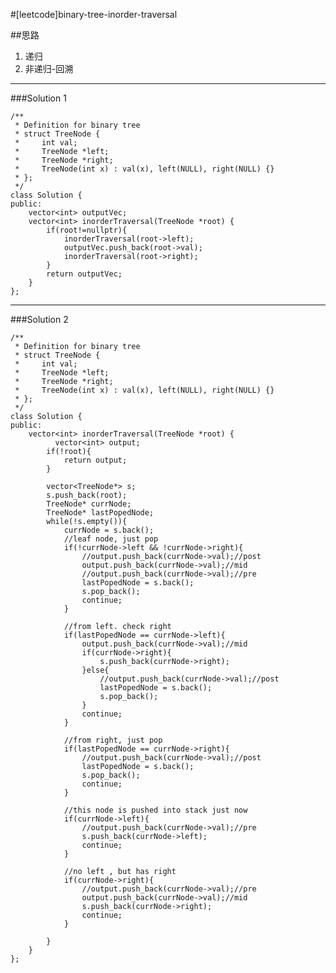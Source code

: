 #[leetcode]binary-tree-inorder-traversal

##思路
1. 递归
2. 非递归-回溯

---
###Solution 1

	/**
	 * Definition for binary tree
	 * struct TreeNode {
	 *     int val;
	 *     TreeNode *left;
	 *     TreeNode *right;
	 *     TreeNode(int x) : val(x), left(NULL), right(NULL) {}
	 * };
	 */
	class Solution {
	public:
	    vector<int> outputVec;
	    vector<int> inorderTraversal(TreeNode *root) {
	        if(root!=nullptr){
	            inorderTraversal(root->left);
	            outputVec.push_back(root->val);
	            inorderTraversal(root->right);
	        }
	        return outputVec;
	    }
	};

---
###Solution 2

	/**
	 * Definition for binary tree
	 * struct TreeNode {
	 *     int val;
	 *     TreeNode *left;
	 *     TreeNode *right;
	 *     TreeNode(int x) : val(x), left(NULL), right(NULL) {}
	 * };
	 */
	class Solution {
	public:
	    vector<int> inorderTraversal(TreeNode *root) {
	          vector<int> output;
	        if(!root){
	            return output;
	        }
	        
	        vector<TreeNode*> s;
	        s.push_back(root);
	        TreeNode* currNode;
	        TreeNode* lastPopedNode;
	        while(!s.empty()){
	            currNode = s.back();
	            //leaf node, just pop
	            if(!currNode->left && !currNode->right){
	                //output.push_back(currNode->val);//post
	                output.push_back(currNode->val);//mid
	                //output.push_back(currNode->val);//pre
	                lastPopedNode = s.back();
	                s.pop_back();
	                continue;
	            }
	            
	            //from left. check right
	            if(lastPopedNode == currNode->left){
	                output.push_back(currNode->val);//mid
	                if(currNode->right){
	                    s.push_back(currNode->right);
	                }else{
	                    //output.push_back(currNode->val);//post
	                    lastPopedNode = s.back();
	                    s.pop_back();
	                }
	                continue;
	            }
	            
	            //from right, just pop
	            if(lastPopedNode == currNode->right){
	                //output.push_back(currNode->val);//post
	                lastPopedNode = s.back();
	                s.pop_back();
	                continue;
	            }
	            
	            //this node is pushed into stack just now 
	            if(currNode->left){
	                //output.push_back(currNode->val);//pre
	                s.push_back(currNode->left);
	                continue;
	            }
	            
	            //no left , but has right
	            if(currNode->right){
	                //output.push_back(currNode->val);//pre
	                output.push_back(currNode->val);//mid
	                s.push_back(currNode->right);
	                continue;
	            }
	            
	        }
	    }
	};
